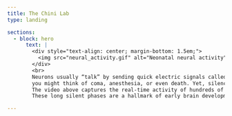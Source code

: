```yaml
---
title: The Chini Lab
type: landing

sections:
  - block: hero
      text: |
        <div style="text-align: center; margin-bottom: 1.5em;">
          <img src="neural_activity.gif" alt="Neonatal neural activity" style="max-width:90%; border-radius: 18px; box-shadow: 0 4px 18px #0006;">
        </div>
        <br>
        Neurons usually “talk” by sending quick electric signals called spikes. If I asked you to picture your brain falling completely silent for multiple seconds, 
        you might think of coma, anesthesia, or even death. Yet, silence is how every brain starts out.
        The video above captures the real-time activity of hundreds of neurons in a healthy young mouse. Each flash is a spike, a rare event breaking through an endless ocean of silence. 
        These long silent phases are a hallmark of early brain development, and it’s just one of the many mysteries that make this period so fascinating. This is what we study in the Chini lab.

---
```


